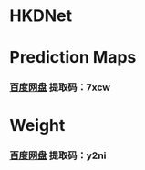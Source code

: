 # HKDNet

# Prediction Maps
### [百度网盘](https://pan.baidu.com/s/1NM5AyEC2SpkvdKrx3j4dWA) 提取码：7xcw

# Weight
### [百度网盘](https://pan.baidu.com/s/1W9BvfJCUXgO_73IuhwRWGA) 提取码：y2ni
